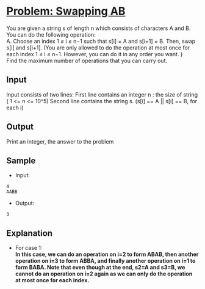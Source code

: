 # [Problem: Swapping AB](https://my.newtonschool.co/playground/code/ro4r5kll8qqv)

You are given a string s of length n which consists of characters A and B. You can do the following operation: <br>
A. Choose an index 1 ≤ i ≤ n−1 such that s[i] = A and s[i+1] = B. Then, swap s[i] and s[i+1].
(You are only allowed to do the operation at most once for each index 1 ≤ i ≤ n−1. However, you can do it in any order you want. )
<br>
Find the maximum number of operations that you can carry out.

## Input

Input consists of two lines:
First line contains an integer n : the size of string ( 1 <= n <= 10^5)
Second line contains the string s. (s[i] == A || s[i] == B, for each i)

## Output

Print an integer, the answer to the problem

## Sample

- Input:
```
4
AABB
```

- Output:
```
3
```

## Explanation

- For case 1: <br> **In this case, we can do an operation on i=2 to form ABAB, then another operation on i=3 to form ABBA, and finally another operation on i=1 to form BABA. Note that even though at the end, s2=A and s3=B, we cannot do an operation on i=2 again as we can only do the operation at most once for each index.**
